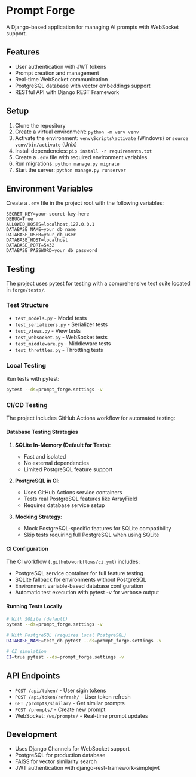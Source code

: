 # Prompt Forge

A Django-based application for managing AI prompts with WebSocket support.

## Features

- User authentication with JWT tokens
- Prompt creation and management
- Real-time WebSocket communication
- PostgreSQL database with vector embeddings support
- RESTful API with Django REST Framework

## Setup

1. Clone the repository
2. Create a virtual environment: `python -m venv venv`
3. Activate the environment: `venv\Scripts\activate` (Windows) or `source venv/bin/activate` (Unix)
4. Install dependencies: `pip install -r requirements.txt`
5. Create a `.env` file with required environment variables
6. Run migrations: `python manage.py migrate`
7. Start the server: `python manage.py runserver`

## Environment Variables

Create a `.env` file in the project root with the following variables:

```
SECRET_KEY=your-secret-key-here
DEBUG=True
ALLOWED_HOSTS=localhost,127.0.0.1
DATABASE_NAME=your_db_name
DATABASE_USER=your_db_user
DATABASE_HOST=localhost
DATABASE_PORT=5432
DATABASE_PASSWORD=your_db_password
```

## Testing

The project uses pytest for testing with a comprehensive test suite located in `forge/tests/`.

### Test Structure

- `test_models.py` - Model tests
- `test_serializers.py` - Serializer tests
- `test_views.py` - View tests
- `test_websocket.py` - WebSocket tests
- `test_middleware.py` - Middleware tests
- `test_throttles.py` - Throttling tests

### Local Testing

Run tests with pytest:

```bash
pytest --ds=prompt_forge.settings -v
```

### CI/CD Testing

The project includes GitHub Actions workflow for automated testing:

#### Database Testing Strategies

1. **SQLite In-Memory (Default for Tests)**:

   - Fast and isolated
   - No external dependencies
   - Limited PostgreSQL feature support

2. **PostgreSQL in CI**:

   - Uses GitHub Actions service containers
   - Tests real PostgreSQL features like ArrayField
   - Requires database service setup

3. **Mocking Strategy**:
   - Mock PostgreSQL-specific features for SQLite compatibility
   - Skip tests requiring full PostgreSQL when using SQLite

#### CI Configuration

The CI workflow (`.github/workflows/ci.yml`) includes:

- PostgreSQL service container for full feature testing
- SQLite fallback for environments without PostgreSQL
- Environment variable-based database configuration
- Automatic test execution with pytest -v for verbose output

#### Running Tests Locally

```bash
# With SQLite (default)
pytest --ds=prompt_forge.settings -v

# With PostgreSQL (requires local PostgreSQL)
DATABASE_NAME=test_db pytest --ds=prompt_forge.settings -v

# CI simulation
CI=true pytest --ds=prompt_forge.settings -v
```

## API Endpoints

- `POST /api/token/` - User sigin tokens
- `POST /api/token/refresh/` - User token refresh
- `GET /prompts/similar/` - Get similar prompts
- `POST /prompts/` - Create new prompt
- WebSocket: `/ws/prompts/` - Real-time prompt updates

## Development

- Uses Django Channels for WebSocket support
- PostgreSQL for production database
- FAISS for vector similarity search
- JWT authentication with django-rest-framework-simplejwt
